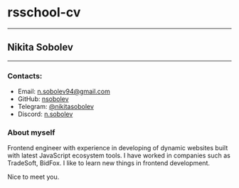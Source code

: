 # rsschool-cv
***
## Nikita Sobolev
****
### Contacts:
- Email: n.sobolev94@gmail.com
- GitHub: [nsobolev](https://github.com/nsobolev/)
- Telegram: [@nikitasobolev](https://t.me/@nikitasobolev)
- Discord: [n.sobolev](https://discordapp.com/users/500927356785917954)

### About myself
Frontend engineer with experience in developing of dynamic websites built with latest JavaScript ecosystem tools. I have worked in companies such as TradeSoft, BidFox. I like to learn new things in frontend development.

Nice to meet you.